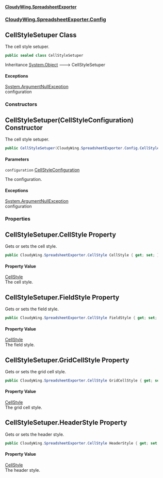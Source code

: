 #### [CloudyWing.SpreadsheetExporter](index.md 'index')
### [CloudyWing.SpreadsheetExporter.Config](CloudyWing.SpreadsheetExporter.Config.md 'CloudyWing.SpreadsheetExporter.Config')

## CellStyleSetuper Class

The cell style setuper.

```csharp
public sealed class CellStyleSetuper
```

Inheritance [System.Object](https://docs.microsoft.com/en-us/dotnet/api/System.Object 'System.Object') &#129106; CellStyleSetuper

#### Exceptions

[System.ArgumentNullException](https://docs.microsoft.com/en-us/dotnet/api/System.ArgumentNullException 'System.ArgumentNullException')  
configuration
### Constructors

<a name='CloudyWing.SpreadsheetExporter.Config.CellStyleSetuper.CellStyleSetuper(CloudyWing.SpreadsheetExporter.Config.CellStyleConfiguration)'></a>

## CellStyleSetuper(CellStyleConfiguration) Constructor

The cell style setuper.

```csharp
public CellStyleSetuper(CloudyWing.SpreadsheetExporter.Config.CellStyleConfiguration configuration);
```
#### Parameters

<a name='CloudyWing.SpreadsheetExporter.Config.CellStyleSetuper.CellStyleSetuper(CloudyWing.SpreadsheetExporter.Config.CellStyleConfiguration).configuration'></a>

`configuration` [CellStyleConfiguration](CloudyWing.SpreadsheetExporter.Config.CellStyleConfiguration.md 'CloudyWing.SpreadsheetExporter.Config.CellStyleConfiguration')

The configuration.

#### Exceptions

[System.ArgumentNullException](https://docs.microsoft.com/en-us/dotnet/api/System.ArgumentNullException 'System.ArgumentNullException')  
configuration
### Properties

<a name='CloudyWing.SpreadsheetExporter.Config.CellStyleSetuper.CellStyle'></a>

## CellStyleSetuper.CellStyle Property

Gets or sets the cell style.

```csharp
public CloudyWing.SpreadsheetExporter.CellStyle CellStyle { get; set; }
```

#### Property Value
[CellStyle](CloudyWing.SpreadsheetExporter.CellStyle.md 'CloudyWing.SpreadsheetExporter.CellStyle')  
The cell style.

<a name='CloudyWing.SpreadsheetExporter.Config.CellStyleSetuper.FieldStyle'></a>

## CellStyleSetuper.FieldStyle Property

Gets or sets the field style.

```csharp
public CloudyWing.SpreadsheetExporter.CellStyle FieldStyle { get; set; }
```

#### Property Value
[CellStyle](CloudyWing.SpreadsheetExporter.CellStyle.md 'CloudyWing.SpreadsheetExporter.CellStyle')  
The field style.

<a name='CloudyWing.SpreadsheetExporter.Config.CellStyleSetuper.GridCellStyle'></a>

## CellStyleSetuper.GridCellStyle Property

Gets or sets the grid cell style.

```csharp
public CloudyWing.SpreadsheetExporter.CellStyle GridCellStyle { get; set; }
```

#### Property Value
[CellStyle](CloudyWing.SpreadsheetExporter.CellStyle.md 'CloudyWing.SpreadsheetExporter.CellStyle')  
The grid cell style.

<a name='CloudyWing.SpreadsheetExporter.Config.CellStyleSetuper.HeaderStyle'></a>

## CellStyleSetuper.HeaderStyle Property

Gets or sets the header style.

```csharp
public CloudyWing.SpreadsheetExporter.CellStyle HeaderStyle { get; set; }
```

#### Property Value
[CellStyle](CloudyWing.SpreadsheetExporter.CellStyle.md 'CloudyWing.SpreadsheetExporter.CellStyle')  
The header style.